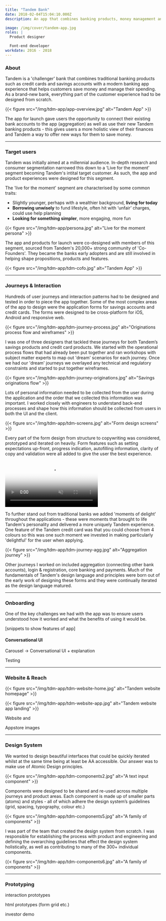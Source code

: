 ```yaml
---
title: "Tandem Bank"
date: 2018-02-04T15:04:10.000Z
description: An app that combines banking products, money management and helpful money saving features.

image: /img/cover/tandem-app.jpg
roles: |
  Product designer

  Font-end developer
workdate: 2016 - 2018
---
```

### About

Tandem is a 'challenger' bank that combines traditional banking products such as credit cards and savings accounts with a modern banking app experience that helps customers save money and manage their spending. As a brand-new bank, everything part of the customer experience had to be designed from scratch.

{{< figure src="/img/tdm-app/app-overview.jpg" alt="Tandem App" >}}

The app for launch gave users the opportunity to connect their existing bank accounts to the app (aggregation) as well as use their new Tandem banking products - this gives users a more holistic view of their finances and Tandem a way to offer new ways for them to save money.

---
### Target users

Tandem was initially aimed at a millennial audience. In-depth research and consumer segmentation narrowed this down to a ‘Live for the moment’ segment becoming Tandem's intital target customer. As such, the app and product experiences were designed for this segment.

The 'live for the moment' segment are characterised by some common traits:

* Slightly younger, perhaps with a wealthier background, __**living for today**__
* __**Borrowing unwisely**__ to fund lifestyle, often hit with ‘unfair’ charges, could use help planning
* __**Looking for something simpler**__, more engaging, more fun

{{< figure src="/img/tdm-app/persona.jpg" alt="Live for the moment persona" >}}

The app and products for launch were co-designed with members of this segment, sourced from Tandem's 20,000+ strong community of 'Co-Founders'. They became the banks early adopters and are still involved in helping shape propositions, products and features.

{{< figure src="/img/tdm-app/tdm-cofo.jpg" alt="Tandem App" >}}

---
### Journeys & Interaction

Hundreds of user journeys and interaction patterns had to be designed and tested in order to piece the app together. Some of the most complex areas of the app to design were the application forms for savings accounts and credit cards. The forms were designed to be cross-platform for iOS, Android and responsive web.

{{< figure src="/img/tdm-app/tdm-journey-process.jpg" alt="Originations process flow and wireframes" >}} 

I was one of three designers that tackled these journeys for both Tandem’s savings products and credit card products. We started with the operational process flows that had already been put together and ran workshops with subject matter experts to map out 'dream' scenarios for each journey. Once we had our 'dream' journeys we overlayed any technical and regulatory constraints and started to put together wireframes.

{{< figure src="/img/tdm-app/tdm-journey-originations.jpg" alt="Savings originations flow" >}} 

Lots of personal information needed to be collected from the user during the application and the order that we collected this information was important. I worked closely with engineers to understand back-end processes and shape how this information should be collected from users in both the UI and the client.

{{< figure src="/img/tdm-app/tdm-screens.jpg" alt="Form design screens" >}}

Every part of the form design from structure to copywriting was considered, prototyped and iterated on heavily. Form features such as setting expectations up-front, progress indication, autofilling information, clarity of copy and validation were all added to give the user the best experience.
<div><div class="video-wrapper"><video class="video" poster="https://thumbs.gfycat.com/MildFaroffEnglishpointer.jpg" autoplay="" muted="" loop="" title="">
<source src="https://giant.gfycat.com/MildFaroffEnglishpointer.webm" type="video/webm">
<source src="https://giant.gfycat.com/MildFaroffEnglishpointer.mp4" type="video/mp4">
<img title="Sorry, your browser doesn't support HTML5 video." src="https://thumbs.gfycat.com/MildFaroffEnglishpointer.jpg">
</video></div></div>

To further stand out from traditional banks we added 'moments of delight' throughout the applications - these were moments that brought to life Tandem's personality and delivered a more uniquely Tandem experience. One feature of the Tandem credit card was that you could choose from 4 colours so this was one such moment we invested in making particularly 'delightful' for the user when applying.

{{< figure src="/img/tdm-app/tdm-journey-agg.jpg" alt="Aggregation journey" >}}

Other journeys I worked on included aggregation (connecting other bank accounts), login & registration, core banking and payments. Much of the fundamentals of Tandem's design language and principles were born out of the early work of designing these forms and they were continually iterated as the design language matured.

---
### Onboarding

One of the key challenges we had with the app was to ensure users understood how it worked and what the benefits of using it would be.

[snippets to show features of app]

#### **__Conversational UI__**

Carousel -> Conversational UI + explanation

Testing

---
### Website & Reach

{{< figure src="/img/tdm-app/tdm-website-home.jpg" alt="Tandem website homepage" >}} 

{{< figure src="/img/tdm-app/tdm-website-app.jpg" alt="Tandem website app landing" >}} 

Website and

Appstore images

---
### Design System

We wanted to design beautiful interfaces that could be quickly iterated whilst at the same time being at least be AA accessible. Our answer was to make use of Atomic Design principles.

{{< figure src="/img/tdm-app/tdm-components2.jpg" alt="A text input component" >}}

Components were designed to be shared and re-used across multiple journeys and product areas.
Each component is made up of smaller parts (atoms) and styles - all of which adhere the design system’s guidelines (grid, spacing, typography, colour etc.)

{{< figure src="/img/tdm-app/tdm-components5.jpg" alt="A family of components" >}}

I was part of the team that created the design system from scratch. I was responsible for establishing the process with product and engineering and defining the overarching guidelines that effect the design system holistically, as well as contributing to many of the 300+ individual components.

{{< figure src="/img/tdm-app/tdm-components6.jpg" alt="A family of components" >}}

---
### Prototyping

interaction prototypes

html prototypes (form grid etc.)

investor demo